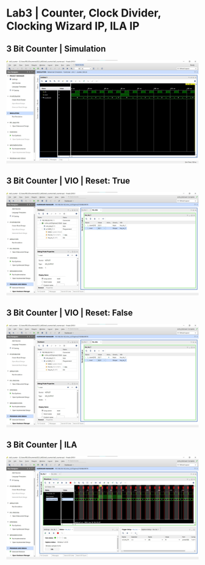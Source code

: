 # Lab3 | Counter, Clock Divider, Clocking Wizard IP, ILA IP

## 3 Bit Counter | Simulation

![](./images/counter_3bit.jpg)

## 3 Bit Counter | VIO | Reset: True

![](./images/counter_vio_reset.jpg)

## 3 Bit Counter | VIO | Reset: False

![](./images/counter_vio_running.jpg)

## 3 Bit Counter | ILA

![](./images/counter_ila.jpg)
